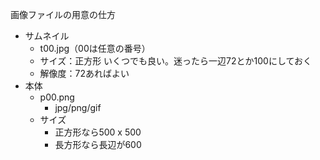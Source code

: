 画像ファイルの用意の仕方

- サムネイル
	- t00.jpg（00は任意の番号）
	- サイズ：正方形 いくつでも良い。迷ったら一辺72とか100にしておく
	- 解像度：72あればよい
- 本体
	- p00.png
		- jpg/png/gif
	- サイズ
		- 正方形なら500 x 500
		- 長方形なら長辺が600